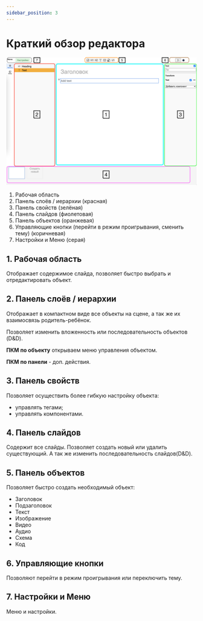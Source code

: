 ```yaml
---
sidebar_position: 3
---
```


# Краткий обзор редактора

![Editor overview](./docs_editor_overview.png)

1. Рабочая область
2. Панель слоёв / иерархии (красная)
3. Панель свойств (зелёная)
4. Панель слайдов (фиолетовая)
5. Панель объектов (оранжевая)
6. Управляющие кнопки (перейти в режим проигрывания, сменить тему) (коричневая)
7. Настройки и Меню (серая)

## 1. Рабочая область

Отображает содержимое слайда, позволяет быстро выбрать и отредактировать объект.

## 2. Панель слоёв / иерархии

Отображает в компактном виде все объекты на сцене, а так же их взаимосвязь родитель-ребёнок.

Позволяет изменить вложенность или последовательность объектов (D&D).

**ПКМ по объекту** открываем меню управления объектом.

**ПКМ по панели** - доп. действия.

## 3. Панель свойств

Позволяет осуществить более гибкую настройку объекта:

- управлять тегами;
- управлять компонентами.

## 4. Панель слайдов

Содержит все слайды. Позволяет создать новый или удалить существующий. А так же изменить последовательность слайдов(D&D).

## 5. Панель объектов

Позволяет быстро создать необходимый объект:

- Заголовок
- Подзаголовок
- Текст
- Изображение
- Видео
- Аудио
- Схема
- Код

## 6. Управляющие кнопки

Позволяют перейти в режим проигрывания или переключить тему.

## 7. Настройки и Меню

Меню и настройки.
